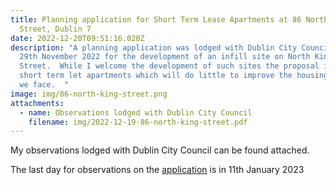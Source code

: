 ```yaml
---
title: Planning application for Short Term Lease Apartments at 86 North King
  Street, Dublin 7
date: 2022-12-20T09:51:16.020Z
description: "A planning application was lodged with Dublin City Council on the
  29th November 2022 for the development of an infill site on North King
  Street.  While I welcome the development of such sites the proposal is for
  short term let apartments which will do little to improve the housing issues
  we face.  "
image: img/86-north-king-street.png
attachments:
  - name: Observations lodged with Dublin City Council
    filename: img/2022-12-19-86-north-king-street.pdf
---
```

My observations lodged with Dublin City Council can be found attached.

The last day for observations on the [application](https://planning.agileapplications.ie/dublincity/application-details/153207) is in 11th January 2023